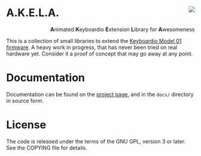 # A.K.E.L.A. <a href="https://travis-ci.org/algernon/Akela"><img align="right" src="https://travis-ci.org/algernon/Akela.svg?branch=master"></a>

<p align="right">
<strong>A</strong>nimated <strong>K</strong>eyboardio <strong>E</strong>xtension
<strong>L</strong>ibrary for <strong>A</strong>wesomeness
</p>

This is a collection of small libraries to extend
the [Keyboardio Model 01 firmware][kbdiofw]. A heavy work in progress, that has
never been tried on real hardware yet. Consider it a proof of concept that may
go away at any point.

 [kbdiofw]: https://github.com/Keyboardio/KeyboardioFirmware

Documentation
=============

Documentation can be found on the [project page][gh:page], and in the `docs/`
directory in source form.

 [gh:page]: https://algernon.github.io/Akela/

License
=======

The code is released under the terms of the GNU GPL, version 3 or later. See the
COPYING file for details.

